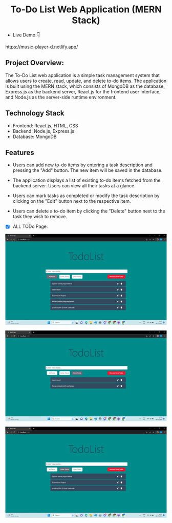 <!-- Author : Nikanshu Goyal -->
<div align="center">
<h1> To-Do List Web Application (MERN Stack)</h1>
</div>



- Live Demo:👇

https://music-player-d.netlify.app/



## Project Overview:

The To-Do List web application is a simple task management system that allows users to create, read, update, and delete to-do items. 
The application is built using the MERN stack, which consists of MongoDB as the database, Express.js as the backend server, 
React.js for the frontend user interface, and Node.js as the server-side runtime environment.

## Technology Stack 

* Frontend: React.js, HTML, CSS
* Backend: Node.js, Express.js
* Database: MongoDB

## Features 

* Users can add new to-do items by entering a task description and pressing the "Add" button. The new item will be saved in the database.

* The application displays a list of existing to-do items fetched from the backend server. Users can view all their tasks at a glance.

* Users can mark tasks as completed or modify the task description by clicking on the "Edit" button next to the respective item.

* Users can delete a to-do item by clicking the "Delete" button next to the task they wish to remove.





- [x] ALL TODo Page:

<a href="#"> ![screenshot](images/all_todo.png) </a>

<a href="#"> ![screenshot](images/done_todo.png) </a>

<a href="#"> ![screenshot](images/active_todo.png) </a>







